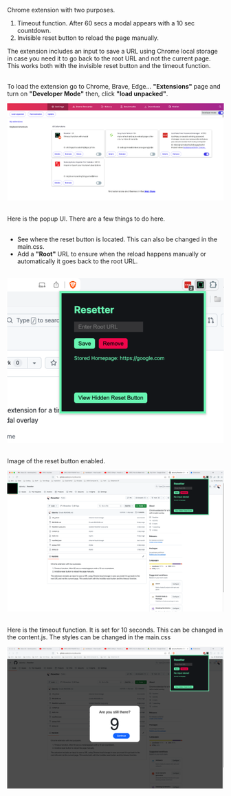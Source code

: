 Chrome extension with two purposes. 

1. Timeout function. After 60 secs a modal appears with a 10 sec countdown.
2. Invisible reset button to reload the page manually.

The extension includes an input to save a URL using Chrome local storage in case you need it to go back to the root URL and not the current page. This works both with the invisible reset button and the timeout function. 
<br>
<br>

To load the extension go to Chrome, Brave, Edge... <strong>"Extensions"</strong> page and turn on <strong>"Developer Mode"</strong> then, click <strong>"load unpacked"</strong>.
<br>

<img src="./assets/loading.png">
<br>
<br>

Here is the popup UI. There are a few things to do here.  
<br>

- See where the reset button is located. This can also be changed in the main.css.
- Add a <strong>"Root"</strong> URL to ensure when the reload happens manually or automatically it goes back to the root URL. 
<br>

<img src="./assets/popup.png">
<br>
<br>

Image of the reset button enabled.
<br>

<img src="./assets/resetButton.png">
<br>
<br>

Here is the timeout function. It is set for 10 seconds. This can be changed in the content.js. The styles can be changed in the main.css
<br>

<img src="./assets/timeout.png">
